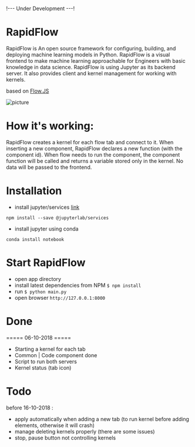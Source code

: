 !--- Under Development ---! 
# RapidFlow
RapidFlow is An open source framework for configuring, building, and deploying machine learning models in Python.
RapidFlow is a visual frontend to make machine learning approachable for Engineers with basic knowledge in data science.
RapidFlow is using Jupyter as its backend server. It also provides client and kernel management for working with kernels.


based on [Flow.JS](https://github.com/totaljs/flow)

![picture](https://github.com/helkaroui/RapidFlow/raw/master/image/screen.png)



# How it's working:
RapidFlow creates a kernel for each flow tab and connect to it. When inserting a new component, 
RapidFlow declares a new function (with the component id). When flow needs to run the component, 
the component function will be called and returns a variable stored only in the kernel.
No data will be passed to the frontend. 

# Installation 

- install jupyter/services [link](https://www.npmjs.com/package/@jupyterlab/services)
```commandline
npm install --save @jupyterlab/services
```
- install jupyter using conda
```commandline
conda install notebook
```


# Start RapidFlow
- open app directory
- install latest dependencies from NPM `$ npm install`
- run `$ python main.py`
- open browser `http://127.0.0.1:8000`

# Done

===== 06-10-2018 =====
- Starting a kernel for each tab 
- Common | Code component done
- Script to run both servers 
- Kernel status (tab icon)

# Todo
before 16-10-2018 :
- apply automatically when adding a new tab (to run kernel before adding elements, otherwise it will crash)
- manage deleting kernels properly (there are some issues)
- stop, pause button not controlling kernels

